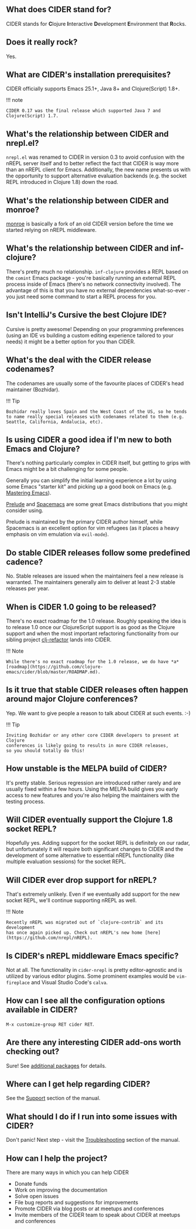 ## What does CIDER stand for?

CIDER stands for **C**lojure **I**nteractive **D**evelopment **E**nvironment that **R**ocks.

## Does it really rock?

Yes.

## What are CIDER's installation prerequisites?

CIDER officially supports Emacs 25.1+, Java 8+ and Clojure(Script) 1.8+.


!!! note

    CIDER 0.17 was the final release which supported Java 7 and Clojure(Script) 1.7.

## What's the relationship between CIDER and nrepl.el?

`nrepl.el` was renamed to CIDER in version 0.3 to avoid confusion with the nREPL
server itself and to better reflect the fact that CIDER is way more than an
nREPL client for Emacs.  Additionally, the new name presents us with the
opportunity to support alternative evaluation backends (e.g. the socket REPL
introduced in Clojure 1.8) down the road.

## What's the relationship between CIDER and monroe?

[monroe](https://github.com/sanel/monroe) is basically a fork of an old CIDER
version before the time we started relying on nREPL middleware.

## What's the relationship between CIDER and inf-clojure?

There's pretty much no relationship. `inf-clojure` provides a REPL based on the
`comint` Emacs package - you're basically running an external REPL process
inside of Emacs (there's no network connectivity involved).  The advantage of
this is that you have no external dependencies what-so-ever - you just need some
command to start a REPL process for you.

## Isn't IntelliJ's Cursive the best Clojure IDE?

Cursive is pretty awesome! Depending on your programming preferences (using an IDE vs
building a custom editing experience tailored to your needs) it might be a better
option for you than CIDER.

## What's the deal with the CIDER release codenames?

The codenames are usually some of the favourite places of CIDER's head
maintainer (Bozhidar).

!!! Tip

    Bozhidar really loves Spain and the West Coast of the US, so he tends
    to name really special releases with codenames related to them (e.g.
    Seattle, California, Andalucia, etc).

## Is using CIDER a good idea if I'm new to both Emacs and Clojure?

There's nothing particularly complex in CIDER itself, but getting to
grips with Emacs might be a bit challenging for some people.

Generally you can simplify the initial learning experience a lot by using some
Emacs "starter kit" and picking up a good book on Emacs
(e.g. [Mastering Emacs](https://www.masteringemacs.org/)).

[Prelude](https://github.com/bbatsov/prelude)
and [Spacemacs](http://spacemacs.org/) are some great Emacs distributions that
you might consider using.

Prelude is maintained by the primary CIDER author himself, while
Spacemacs is an excellent option for vim refugees (as it places a heavy emphasis
on vim emulation via `evil-mode`).

## Do stable CIDER releases follow some predefined cadence?

No. Stable releases are issued when the maintainers feel a new release is
warranted. The maintainers generally aim to deliver at least 2-3 stable releases
per year.

## When is CIDER 1.0 going to be released?

There's no exact roadmap for the 1.0 release. Roughly speaking the idea is to
release 1.0 once our ClojureScript support is as good as the Clojure support and
when the most important refactoring functionality from our sibling
project [clj-refactor](https://github.com/clojure-emacs/clj-refactor.el) lands
into CIDER.

!!! Note

    While there's no exact roadmap for the 1.0 release, we do have *a*
    [roadmap](https://github.com/clojure-emacs/cider/blob/master/ROADMAP.md).

## Is it true that stable CIDER releases often happen around major Clojure conferences?

Yep. We want to give people a reason to talk about CIDER at such events. :-)

!!! Tip

    Inviting Bozhidar or any other core CIDER developers to present at Clojure
    conferences is likely going to results in more CIDER releases,
    so you should totally do this!

## How unstable is the MELPA build of CIDER?

It's pretty stable. Serious regression are introduced rather rarely and are
usually fixed within a few hours. Using the MELPA build gives you early access to
new features and you're also helping the maintainers with the testing process.

## Will CIDER eventually support the Clojure 1.8 socket REPL?

Hopefully yes. Adding support for the socket REPL is definitely on our radar, but
unfortunately it will require both significant changes to CIDER and the development
of some alternative to essential nREPL functionality (like multiple evaluation sessions)
for the socket REPL.

## Will CIDER ever drop support for nREPL?

That's extremely unlikely. Even if we eventually add support for the new socket REPL,
we'll continue supporting nREPL as well.

!!! Note

    Recently nREPL was migrated out of `clojure-contrib` and its development
    has once again picked up. Check out nREPL's new home [here](https://github.com/nrepl/nREPL).

## Is CIDER's nREPL middleware Emacs specific?

Not at all. The functionality in `cider-nrepl` is pretty editor-agnostic and is
utilized by various editor plugins. Some prominent examples would be
`vim-fireplace` and Visual Studio Code's `calva`.

## How can I see all the configuration options available in CIDER?

`M-x customize-group RET cider RET`.

## Are there any interesting CIDER add-ons worth checking out?

Sure! See [additional packages](additional_packages.md) for details.

## Where can I get help regarding CIDER?

See the [Support](about/support.md) section of the manual.

## What should I do if I run into some issues with CIDER?

Don't panic! Next step - visit the [Troubleshooting](troubleshooting.md) section of
the manual.

## How can I help the project?

There are many ways in which you can help CIDER

* Donate funds
* Work on improving the documentation
* Solve open issues
* File bug reports and suggestions for improvements
* Promote CIDER via blog posts or at meetups and conferences
* Invite members of the CIDER team to speak about CIDER at meetups and conferences
